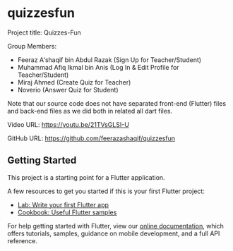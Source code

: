 # quizzesfun

Project title: Quizzes-Fun

Group Members:
-	Feeraz A'shaqif bin Abdul Razak (Sign Up for Teacher/Student)
-	Muhammad Afiq Ikmal bin Anis (Log In & Edit Profile for Teacher/Student)
-	Miraj Ahmed (Create Quiz for Teacher)
-	Noverio (Answer Quiz for Student)

Note that our source code does not have separated front-end (Flutter) files and back-end files as we did both in related all dart files.

Video URL: https://youtu.be/21TVsGLSI-U

GitHub URL: https://github.com/feerazashaqif/quizzesfun

## Getting Started

This project is a starting point for a Flutter application.

A few resources to get you started if this is your first Flutter project:

- [Lab: Write your first Flutter app](https://flutter.dev/docs/get-started/codelab)
- [Cookbook: Useful Flutter samples](https://flutter.dev/docs/cookbook)

For help getting started with Flutter, view our
[online documentation](https://flutter.dev/docs), which offers tutorials,
samples, guidance on mobile development, and a full API reference.
